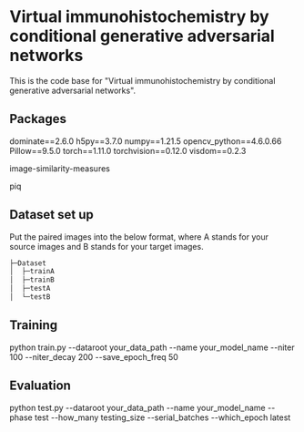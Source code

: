 # Virtual immunohistochemistry by conditional generative adversarial networks

This is the code base for "Virtual immunohistochemistry by conditional generative adversarial networks".



## Packages

dominate==2.6.0
h5py==3.7.0
numpy==1.21.5
opencv_python==4.6.0.66
Pillow==9.5.0
torch==1.11.0
torchvision==0.12.0
visdom==0.2.3

image-similarity-measures

piq

## Dataset set up

Put the paired images into the below format, where A stands for your source images and B stands for your target images. 

```html
├─Dataset
│  ├─trainA
│  ├─trainB
│  ├─testA
│  └─testB
```

## Training

python train.py --dataroot your_data_path --name your_model_name --niter 100 --niter_decay 200  --save_epoch_freq 50



## Evaluation

python test.py --dataroot your_data_path --name your_model_name --phase test --how_many testing_size --serial_batches --which_epoch latest

